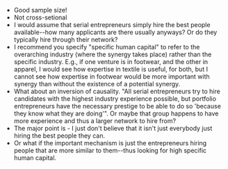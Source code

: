 * Good sample size!
* Not cross-setional
* I would assume that serial entrepreneurs simply hire the best people available--how many applicants are there usually anyways? Or do they typically hire through their network?
* I recommend you specify "specific human capital" to refer to the overarching industry (where the synergy takes place) rather than the specific industry. E.g., if one venture is in footwear, and the other in apparel, I would see how expertise in textile is useful, for both, but I cannot see how expertise in footwear would be more important with synergy than without the existence of a potential synergy.
* What about an inversion of causality. "All serial entrepreneurs try to hire candidates with the highest industry experience possible, but portfolio entrepreneurs have the necessary prestige to be able to do so 'because they know what they are doing'". Or maybe that group happens to have more experience and thus a larger network to hire from?
* The major point is - I just don't believe that it isn't just everybody just hiring the best people they can.
* Or what if the important mechanism is just the entrepreneurs hiring people that are more similar to them--thus looking for high specific human capital.